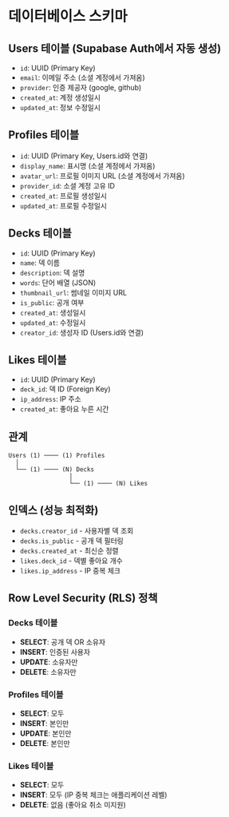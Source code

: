 # 데이터베이스 스키마

## Users 테이블 (Supabase Auth에서 자동 생성)

- `id`: UUID (Primary Key)
- `email`: 이메일 주소 (소셜 계정에서 가져옴)
- `provider`: 인증 제공자 (google, github)
- `created_at`: 계정 생성일시
- `updated_at`: 정보 수정일시

## Profiles 테이블

- `id`: UUID (Primary Key, Users.id와 연결)
- `display_name`: 표시명 (소셜 계정에서 가져옴)
- `avatar_url`: 프로필 이미지 URL (소셜 계정에서 가져옴)
- `provider_id`: 소셜 계정 고유 ID
- `created_at`: 프로필 생성일시
- `updated_at`: 프로필 수정일시

## Decks 테이블

- `id`: UUID (Primary Key)
- `name`: 덱 이름
- `description`: 덱 설명
- `words`: 단어 배열 (JSON)
- `thumbnail_url`: 썸네일 이미지 URL
- `is_public`: 공개 여부
- `created_at`: 생성일시
- `updated_at`: 수정일시
- `creator_id`: 생성자 ID (Users.id와 연결)

## Likes 테이블

- `id`: UUID (Primary Key)
- `deck_id`: 덱 ID (Foreign Key)
- `ip_address`: IP 주소
- `created_at`: 좋아요 누른 시간

## 관계

```
Users (1) ──── (1) Profiles
  │
  └── (1) ──── (N) Decks
                 │
                 └── (1) ──── (N) Likes
```

## 인덱스 (성능 최적화)

- `decks.creator_id` - 사용자별 덱 조회
- `decks.is_public` - 공개 덱 필터링
- `decks.created_at` - 최신순 정렬
- `likes.deck_id` - 덱별 좋아요 개수
- `likes.ip_address` - IP 중복 체크

## Row Level Security (RLS) 정책

### Decks 테이블

- **SELECT**: 공개 덱 OR 소유자
- **INSERT**: 인증된 사용자
- **UPDATE**: 소유자만
- **DELETE**: 소유자만

### Profiles 테이블

- **SELECT**: 모두
- **INSERT**: 본인만
- **UPDATE**: 본인만
- **DELETE**: 본인만

### Likes 테이블

- **SELECT**: 모두
- **INSERT**: 모두 (IP 중복 체크는 애플리케이션 레벨)
- **DELETE**: 없음 (좋아요 취소 미지원)
